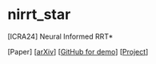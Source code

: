 # nirrt_star
[ICRA24] Neural Informed RRT*

[Paper] [[arXiv](https://arxiv.org/abs/2309.14595)] [[GitHub for demo](https://github.com/tedhuang96/PNGNav)] [[Project](https://sites.google.com/view/nirrt-star)]